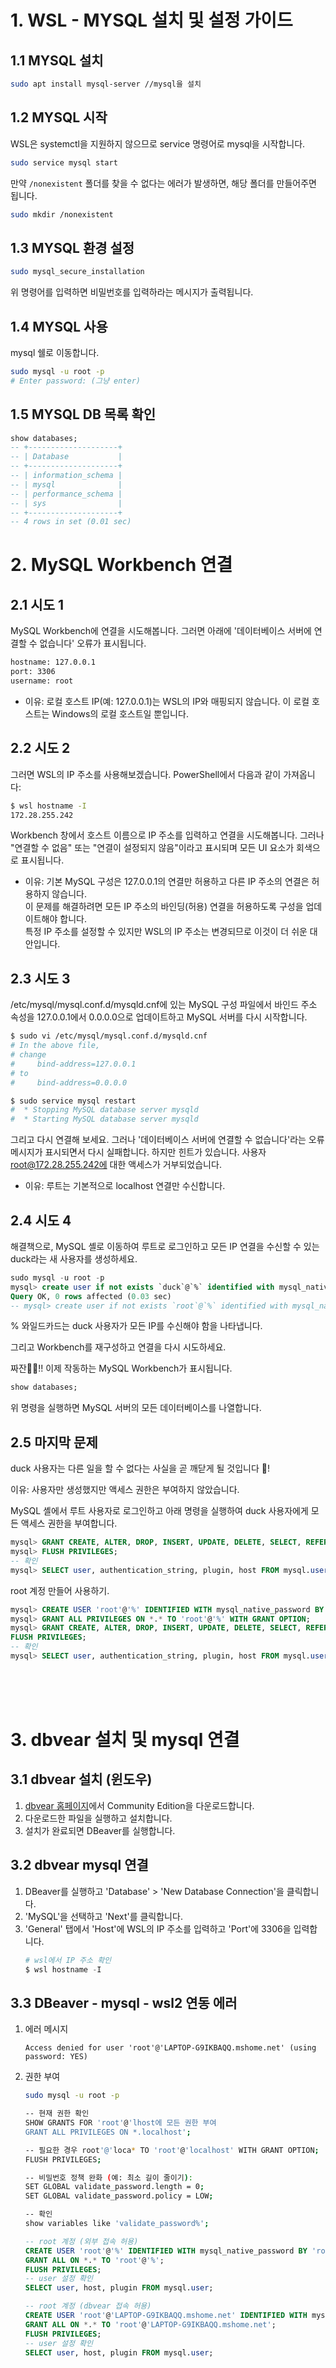 # 1. WSL - MYSQL 설치 및 설정 가이드

## 1.1 MYSQL 설치
```bash
sudo apt install mysql-server //mysql을 설치
```

## 1.2 MYSQL 시작
WSL은 systemctl을 지원하지 않으므로 service 명령어로 mysql을 시작합니다.
```bash
sudo service mysql start 
```
만약 `/nonexistent` 폴더를 찾을 수 없다는 에러가 발생하면, 해당 폴더를 만들어주면 됩니다.
```bash
sudo mkdir /nonexistent
```

## 1.3 MYSQL 환경 설정
```bash
sudo mysql_secure_installation
```
위 명령어를 입력하면 비밀번호를 입력하라는 메시지가 출력됩니다.

## 1.4 MYSQL 사용
mysql 쉘로 이동합니다.
```bash
sudo mysql -u root -p
# Enter password: (그냥 enter)
```

## 1.5 MYSQL DB 목록 확인
```sql
show databases;
-- +--------------------+
-- | Database           |
-- +--------------------+
-- | information_schema |
-- | mysql              |
-- | performance_schema |
-- | sys                |
-- +--------------------+
-- 4 rows in set (0.01 sec)
```

# 2. MySQL Workbench 연결

## 2.1 시도 1
MySQL Workbench에 연결을 시도해봅니다. 그러면 아래에 '데이터베이스 서버에 연결할 수 없습니다' 오류가 표시됩니다.

```bash
hostname: 127.0.0.1
port: 3306
username: root
```

- 이유: 로컬 호스트 IP(예: 127.0.0.1)는 WSL의 IP와 매핑되지 않습니다. 이 로컬 호스트는 Windows의 로컬 호스트일 뿐입니다.

## 2.2 시도 2
그러면 WSL의 IP 주소를 사용해보겠습니다. PowerShell에서 다음과 같이 가져옵니다:

```bash
$ wsl hostname -I
172.28.255.242
```

Workbench 창에서 호스트 이름으로 IP 주소를 입력하고 연결을 시도해봅니다. 그러나 "연결할 수 없음" 또는 "연결이 설정되지 않음"이라고 표시되며 모든 UI 요소가 회색으로 표시됩니다.

- 이유: 기본 MySQL 구성은 127.0.0.1의 연결만 허용하고 다른 IP 주소의 연결은 허용하지 않습니다. </br> 이 문제를 해결하려면 모든 IP 주소의 바인딩(허용) 연결을 허용하도록 구성을 업데이트해야 합니다. </br> 특정 IP 주소를 설정할 수 있지만 WSL의 IP 주소는 변경되므로 이것이 더 쉬운 대안입니다.

## 2.3 시도 3
/etc/mysql/mysql.conf.d/mysqld.cnf에 있는 MySQL 구성 파일에서 바인드 주소 속성을 127.0.0.1에서 0.0.0.0으로 업데이트하고 MySQL 서버를 다시 시작합니다.

```bash
$ sudo vi /etc/mysql/mysql.conf.d/mysqld.cnf
# In the above file, 
# change 
#     bind-address=127.0.0.1 
# to
#     bind-address=0.0.0.0

$ sudo service mysql restart
#  * Stopping MySQL database server mysqld
#  * Starting MySQL database server mysqld
```

그리고 다시 연결해 보세요. 그러나 '데이터베이스 서버에 연결할 수 없습니다'라는 오류 메시지가 표시되면서 다시 실패합니다. 하지만 힌트가 있습니다. 사용자 root@172.28.255.242에 대한 액세스가 거부되었습니다.

- 이유: 루트는 기본적으로 localhost 연결만 수신합니다.

## 2.4 시도 4
해결책으로, MySQL 셸로 이동하여 루트로 로그인하고 모든 IP 연결을 수신할 수 있는 duck라는 새 사용자를 생성하세요.

```sql
sudo mysql -u root -p
mysql> create user if not exists `duck`@`%` identified with mysql_native_password by 'password';
Query OK, 0 rows affected (0.03 sec)
-- mysql> create user if not exists `root`@`%` identified with mysql_native_password by 'root1234';
```

% 와일드카드는 duck 사용자가 모든 IP를 수신해야 함을 나타냅니다.

그리고 Workbench를 재구성하고 연결을 다시 시도하세요.

짜잔🎉🎉!! 이제 작동하는 MySQL Workbench가 표시됩니다.

```sql
show databases;
```

위 명령을 실행하면 MySQL 서버의 모든 데이터베이스를 나열합니다.

## 2.5 마지막 문제
duck 사용자는 다른 일을 할 수 없다는 사실을 곧 깨닫게 될 것입니다 🦆!

이유: 사용자만 생성했지만 액세스 권한은 부여하지 않았습니다.

MySQL 셸에서 루트 사용자로 로그인하고 아래 명령을 실행하여 duck 사용자에게 모든 액세스 권한을 부여합니다.

```sql
mysql> GRANT CREATE, ALTER, DROP, INSERT, UPDATE, DELETE, SELECT, REFERENCES, RELOAD on *.* TO 'duck'@'%' WITH GRANT OPTION;
mysql> FLUSH PRIVILEGES;
-- 확인
mysql> SELECT user, authentication_string, plugin, host FROM mysql.user;
```

root 계정 만들어 사용하기.
```sql
mysql> CREATE USER 'root'@'%' IDENTIFIED WITH mysql_native_password BY 'root1234';
mysql> GRANT ALL PRIVILEGES ON *.* TO 'root'@'%' WITH GRANT OPTION;
mysql> GRANT CREATE, ALTER, DROP, INSERT, UPDATE, DELETE, SELECT, REFERENCES, RELOAD on *.* TO 'root'@'%' WITH GRANT OPTION;
FLUSH PRIVILEGES;
-- 확인
mysql> SELECT user, authentication_string, plugin, host FROM mysql.user;
```

<br/>
<br/>
<br/>

# 3. dbvear 설치 및 mysql 연결

## 3.1 dbvear 설치 (윈도우)

1. [dbvear 홈페이지](https://dbeaver.io/download/)에서 Community Edition을 다운로드합니다.
2. 다운로드한 파일을 실행하고 설치합니다.
3. 설치가 완료되면 DBeaver를 실행합니다.

## 3.2 dbvear mysql 연결

1. DBeaver를 실행하고 'Database' > 'New Database Connection'을 클릭합니다.
2. 'MySQL'을 선택하고 'Next'를 클릭합니다.
3. 'General' 탭에서 'Host'에 WSL의 IP 주소를 입력하고 'Port'에 3306을 입력합니다.
    ```powershell
    # wsl에서 IP 주소 확인
    $ wsl hostname -I
    ```

## 3.3 DBeaver - mysql - wsl2 연동 에러
1. 에러 메시지
    ```
    Access denied for user 'root'@'LAPTOP-G9IKBAQQ.mshome.net' (using password: YES)
    ```

2. 권한 부여
    ```bash
    sudo mysql -u root -p

    -- 현재 권한 확인
    SHOW GRANTS FOR 'root'@'lhost에 모든 권한 부여
    GRANT ALL PRIVILEGES ON *.localhost';

    -- 필요한 경우 root'@'loca* TO 'root'@'localhost' WITH GRANT OPTION;
    FLUSH PRIVILEGES;
    
    -- 비밀번호 정책 완화 (예: 최소 길이 줄이기):
    SET GLOBAL validate_password.length = 0;
    SET GLOBAL validate_password.policy = LOW;
    
    -- 확인 
    show variables like 'validate_password%';

    ```
    ```sql
    -- root 계정 (외부 접속 허용)
    CREATE USER 'root'@'%' IDENTIFIED WITH mysql_native_password BY 'root1234';
    GRANT ALL ON *.* TO 'root'@'%';
    FLUSH PRIVILEGES;
    -- user 설정 확인
    SELECT user, host, plugin FROM mysql.user;

    -- root 계정 (dbvear 접속 허용)
    CREATE USER 'root'@'LAPTOP-G9IKBAQQ.mshome.net' IDENTIFIED WITH mysql_native_password BY 'root1234';
    GRANT ALL ON *.* TO 'root'@'LAPTOP-G9IKBAQQ.mshome.net';
    FLUSH PRIVILEGES;
    -- user 설정 확인
    SELECT user, host, plugin FROM mysql.user;

    ```